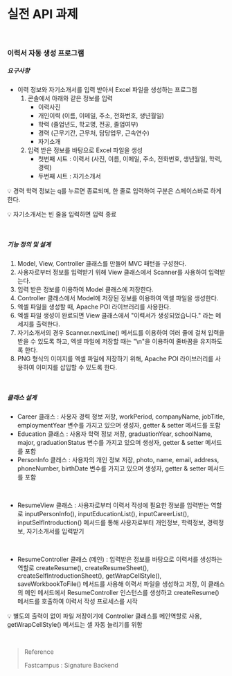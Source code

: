 # 실전 API 과제

<br/>

### 이력서 자동 생성 프로그램

##### 요구사항

- 이력 정보와 자기소개서를 입력 받아서 Excel 파일을 생성하는 프로그램
  1. 콘솔에서 아래와 같은 정보를 입력
     - 이력사진
     - 개인이력 (이름, 이메일, 주소, 전화번호, 생년월일)
     - 학력 (졸업년도, 학교명, 전공, 졸업여부)
     - 경력 (근무기간, 근무처, 담당업무, 근속연수)
     - 자기소개
  2. 입력 받은 정보를 바탕으로 Excel 파일을 생성
     - 첫번째 시트 : 이력서 (사진, 이름, 이메일, 주소, 전화번호, 생년월일, 학력, 경력)
     - 두번째 시트 : 자기소개서

:bulb: 경력 학력 정보는 q를 누르면 종료되며, 한 줄로 입력하여 구분은 스페이스바로 하게 한다.

:bulb: 자기소개서는 빈 줄을 입력하면 입력 종료

<br/>

##### 기능 정의 및 설계

1. Model, View, Controller 클래스를 만들어 MVC 패턴을 구성한다.
2. 사용자로부터 정보를 입력받기 위해 View 클래스에서 Scanner를 사용하여 입력받는다.
3. 입력 받은 정보를 이용하여 Model 클래스에 저장한다.
4. Controller 클래스에서 Model에 저장된 정보를 이용하여 엑셀 파일을 생성한다.
5. 엑셀 파일을 생성할 때, Apache POI 라이브러리를 사용한다.
6. 엑셀 파일 생성이 완료되면 View 클래스에서 "이력서가 생성되었습니다." 라는 메세지를 출력한다.
7. 자기소개서의 경우 Scanner.nextLine() 메서드를 이용하여 여러 줄에 걸쳐 입력을 받을 수 있도록 하고, 엑셀 파일에 저장할 때는 "\n"을 이용하여 줄바꿈을 유지하도록 한다.
8. PNG 형식의 이미지를 엑셀 파일에 저장하기 위해, Apache POI 라이브러리를 사용하여 이미지를 삽입할 수 있도록 한다.

<br/>

##### 클래스 설계

- Career 클래스 : 사용자 경력 정보 저장, workPeriod, companyName, jobTitle, employmentYear 변수를 가지고 있으며 생성자, getter & setter 메서드를 포함
- Education 클래스 : 사용자 학력 정보 저장, graduationYear, schoolName, major, graduationStatus 변수를 가지고 있으며 생성자, getter & setter 메서드를 포함
- PersonInfo 클래스 : 사용자의 개인 정보 저장, photo, name, email, address, phoneNumber, birthDate 변수를 가지고 있으며 생성자, getter & setter 메서드를 포함

<br/>

- ResumeView 클래스 : 사용자로부터 이력서 작성에 필요한 정보를 입력받는 역할로 inputPersonInfo(), inputEducationList(), inputCareerList(), inputSelfIntroduction() 메서드를 통해 사용자로부터 개인정보, 학력정보, 경력정보, 자기소개서를 입력받기

<br/>

- ResumeController 클래스 (메인) : 입력받은 정보를 바탕으로 이력서를 생성하는 역할로 createResume(), createResumeSheet(), createSelfIntroductionSheet(), getWrapCellStyle(), saveWorkbookToFile() 메서드를 사용해 이력서 파일을 생성하고 저장, 이 클래스의 메인 메서드에서 ResumeController 인스턴스를 생성하고 createResume() 메서드를 호출하여 이력서 작성 프로세스를 시작

:bulb: 별도의 출력이 없이 파일 저장이기에 Controller 클래스를 메인역할로 사용, getWrapCellStyle() 메서드는 셀 자동 늘리기를 위함

<br/>

> Reference
>
> Fastcampus : Signature Backend